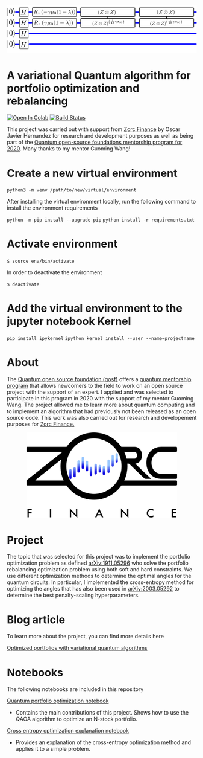 <p align="center">
<img src="circuit.png" alt="drawing" width="800"/>
</p>

# A variational Quantum algorithm for portfolio optimization and rebalancing 
[![Open In Colab](https://colab.research.google.com/assets/colab-badge.svg)](https://colab.research.google.com/github/OscarJHernandez/qc_portfolio_optimization/blob/master/example_notebook.ipynb)
[![Build Status](https://travis-ci.com/OscarJHernandez/qc_portfolio_optimization.svg?branch=master)](https://travis-ci.com/OscarJHernandez/qc_portfolio_optimization)


This project was carried out with support from [Zorc Finance](http://www.zorc-finance.com) by Oscar Javier Hernandez for research and development purposes as well as being part of the [Quantum open-source foundations mentorship program for 2020](https://qosf.org/).  Many thanks to my mentor Guoming Wang!


# Create a new virtual environment
`python3 -m venv /path/to/new/virtual/environment`

After installing the virtual environment locally, run the 
following command to install the environment requirements

`python -m pip install --upgrade pip`
`python install -r requirements.txt`


# Activate environment
`$ source env/bin/activate`

In order to deactivate the environment

`$ deactivate`

# Add the virtual environment to the jupyter notebook Kernel
`pip install ipykernel`
`ipython kernel install --user --name=projectname`

# About
The [Quantum open source foundation (qosf)](https://qosf.org/) offers a [quantum mentorship program](https://qosf.org/qc_mentorship/) that allows newcomers to the field to work on an open source project with the support of an expert. I applied and was selected to participate in this program in 2020 with the support of my mentor Guoming Wang. The project allowed me to learn more about quantum computing and to implement an algorithm that had previously not been released as an open source code. This work was also carried out for research and developement purposes for [Zorc Finance.](https://www.zorc-finance.com)

<p align="center">
<a href="http://www.zorc-finance.com">
<img src="Financelogo.png" alt="drawing" width="400"/>
</a>
</p>

# Project
The topic that was selected for this project was to implement the portfolio optimization problem as defined  [arXiv:1911.05296](https://arxiv.org/abs/1911.05296) who solve the portfolio rebalancing optimization problem using both soft and hard constraints. We use different optimization methods to determine the optimal angles for the quantum circuits. In particular, I implemented the cross-entropy method for optimizing the angles that has also been used in [arXiv:2003.05292](https://arxiv.org/abs/2003.05292) to determine the best penalty-scaling hyperparameters.

# Blog article

To learn more about the project, you can find more details here  

[Optimized portfolios with variational quantum algorithms](https://www.zorc-finance.com/post/optimal-portfolios-with-qaoa)

# Notebooks

The following notebooks are included in this repository

[Quantum portfolio optimization notebook](/Final_notebook.ipynb)
* Contains the main contributions of this project. Shows how to use the QAOA algorithm to optimize an N-stock portfolio.  


[Cross entropy optimization explanation notebook](/Cross_Entropy_Optimization.ipynb)
* Provides an explanation of the cross-entropy optimization method and applies it to a simple problem.

